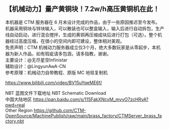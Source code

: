 ## 【机械动力】量产黄铜块！7.2w/h高压黄铜机在此！

本机器是 CTM 服务器在 6 月末设计完成的作品，由于一些原因推迟至今发布。\
机器采用铜块与锌块输入，可以散装也可以整盒输入，输入后进行自动拆包，生产线自动启动，进行混合搅拌，生成的黄铜再压缩成块后进行打包（可选）。整个机器经过高度压缩，在很小的空间内即可建设，整体相对美观。\
免责声明：CTM 机械动力服务器成立仅3个月，绝大多数玩家是从零起步，本机器为新人作品，如有瑕疵请多包涵，请多指教，谢谢。\
主要设计：@无尽星空Infinistar\
辅助设计：@LingyunAwA-CN\
参考原理：机械动力自带教程、原版 MC 地毯复制机

https://www.bilibili.com/video/BV15uYqeME6f/

NBT 蓝图文件下载地址 NBT Schematic Download\
中国大陆地区 https://pan.baidu.com/s/115FakXNcvM_mvyO7zcHRvA?pwd=real \
Other Region https://github.com/CTM-OpenSource/MachinePublish/raw/main/brass_factory/CTMServer_brass_factory.nbt
